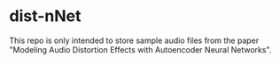 # dist-nNet
This repo is only intended to store sample audio files from the paper "Modeling Audio Distortion Effects with Autoencoder Neural Networks".
